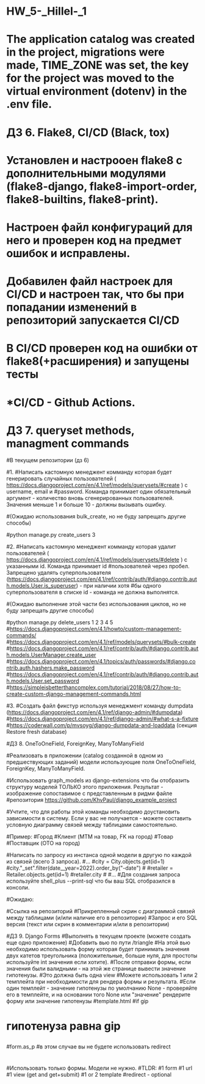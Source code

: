 # HW_5-_Hillel-_1

# The application catalog was created in the project, migrations were made, TIME_ZONE was set, the key for the project was moved to the virtual environment (dotenv) in the .env file.

# ДЗ 6. Flake8, CI/CD (Black, tox)

# Установлен и настрооен flake8 с дополнительными модулями (flake8-django, flake8-import-order, flake8-builtins, flake8-print).

# Настроен файл конфигураций для него и проверен код на предмет ошибок и исправлены.

# Добавилен файл настроек для CI/CD и настроен так, что бы при попадании изменений в репозиторий запускается CI/CD

# В CI/CD проверен код на ошибки от flake8(+расширения) и запущены тесты



# *CI/CD - Github Actions.


# ДЗ 7. queryset methods, managment commands

#В текущем репозитории (дз 6)

#1.
#Написать кастомную менеджент комманду которая будет генерировать случайных пользователей ( https://docs.djangoproject.com/en/4.1/ref/models/querysets/#create ) c username, email и #password. Команда принимает один обязательный аргумент - количество вновь сгенерированных пользователей. Значения меньше 1 и больше 10 - должны вызывать ошибку.

#(Ожидаю использования bulk_create, но не буду запрещать другие способы)

#python manage.py create_users 3

#2.
#Написать кастомную менеджент комманду которая удалит пользователей ( https://docs.djangoproject.com/en/4.1/ref/models/querysets/#delete ) с указанными id. Команда принимает id #пользователей через пробел. Запрещено удалять суперпользователя (https://docs.djangoproject.com/en/4.1/ref/contrib/auth/#django.contrib.auth.models.User.is_superuser) - при наличии хотя #бы одного суперпользователя в списке id - команда не должна выполнятся.

#(Ожидаю выполнение этой части без использования циклов, но не буду запрещать другие способы)

#python manage.py delete_users 1 2 3 4 5
#https://docs.djangoproject.com/en/4.1/howto/custom-management-commands/
#https://docs.djangoproject.com/en/4.1/ref/models/querysets/#bulk-create
#https://docs.djangoproject.com/en/4.1/ref/contrib/auth/#django.contrib.auth.models.UserManager.create_user
#https://docs.djangoproject.com/en/4.1/topics/auth/passwords/#django.contrib.auth.hashers.make_password
#https://docs.djangoproject.com/en/4.1/ref/contrib/auth/#django.contrib.auth.models.User.set_password
#https://simpleisbetterthancomplex.com/tutorial/2018/08/27/how-to-create-custom-django-management-commands.html

#3.
#Создать файл фикстур используя менеджмент команду dumpdata (https://docs.djangoproject.com/en/4.1/ref/django-admin/#dumpdata)
#https://docs.djangoproject.com/en/4.1/ref/django-admin/#what-s-a-fixture
#https://coderwall.com/p/mvsoyg/django-dumpdata-and-loaddata (секция Restore fresh database)


#ДЗ 8. OneToOneField, ForeignKey, ManyToManyField

#Реализовать в приложении (catalog созданной в одном из предшествующих заданий) модели использующие поля OneToOneField, ForeignKey, ManyToManyField.

#Использовать graph_models из django-extensions что бы отобразить структуру моделей ТОЛЬКО этого приложения. Результат - изображение сопоставимое с представленным в ридми файле #репозитория https://github.com/KhvPaul/django_example_project

#Учтите, что для работы этой команды необходимо доустановить зависимости в систему. Если у вас не получается - можете составить условную диаграмму связей между таблицами самостоятельно.

#Пример:
#Город
#Клиент (MTM на товар, FK на город)
#Товар
#Поставщик (OTO на город)

#Написать по запросу из инстанса одной модели в другую по каждой из связей (всего 3 запроса).
#...
#city = City.objects.get(id=1)
#city."<model>_set".filter(date__year=2022).order_by("-date")
#<SQL>
#retailer = Retailer.objects.get(id=1)
#retailer.city
#<SQL>
#...
#Для создания запроса используйте shell_plus --print-sql что бы ваш SQL отобразился в консоли.

#Ожидаю:

#Ссылка на репозиторий
#Прикрепленный скрин с диаграммой связей между таблицами (и/или наличие его в репозитории)
#Запрос и его SQL версия (текст или скрин в комментарии и/или в репозитории)


#ДЗ 9. Django Forms
#Выполнять в текущем проекте (можете создать еще одно приложение)
#Добавить вью по пути /triangle
#На этой вью необходимо использовать форму которая будет принимать значения двух катетов треугольника (положительные, больше нуля, для простоты используйте int значения если хотите). #После отправки формы, если значения были валидными - на этой же странице вывести значение гипотенузы.
#Это должна быть одна view
#Можете использовать 1 или 2 темплейта при необходимости для рендера формы и результата.
#Если один темплейт - значение гипотенузы по умолчанию None - проверяйте его в темплейте, и на основании того None или "значение" рендерите форму или значение гипотенузы
#template.html
#if gip
#  <p> гипотенуза равна gip
#form.as_p
#в этом случае вы не будете использовать redirect
#
#Использовать только формы. Модели не нужно.
#TLDR:
#1 form
#1 url
#1 view (get and get+submit)
#1 or 2 template
#redirect - optional
